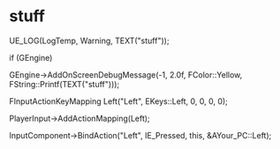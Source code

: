 # stuff

UE_LOG(LogTemp, Warning, TEXT("stuff"));

if (GEngine)

GEngine->AddOnScreenDebugMessage(-1, 2.0f, FColor::Yellow, FString::Printf(TEXT("stuff")));

FInputActionKeyMapping Left("Left", EKeys::Left, 0, 0, 0, 0);

PlayerInput->AddActionMapping(Left);

InputComponent->BindAction("Left", IE_Pressed, this, &AYour_PC::Left);

